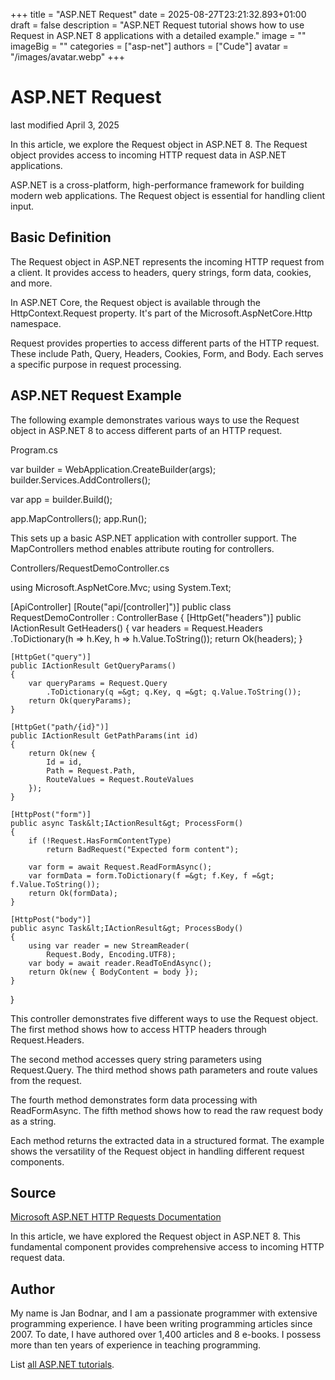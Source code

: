 +++
title = "ASP.NET Request"
date = 2025-08-27T23:21:32.893+01:00
draft = false
description = "ASP.NET Request tutorial shows how to use Request in ASP.NET 8 applications with a detailed example."
image = ""
imageBig = ""
categories = ["asp-net"]
authors = ["Cude"]
avatar = "/images/avatar.webp"
+++

# ASP.NET Request

last modified April 3, 2025

In this article, we explore the Request object in ASP.NET 8. The Request object
provides access to incoming HTTP request data in ASP.NET applications.

ASP.NET is a cross-platform, high-performance framework for building modern web
applications. The Request object is essential for handling client input.

## Basic Definition

The Request object in ASP.NET represents the incoming HTTP request from a client.
It provides access to headers, query strings, form data, cookies, and more.

In ASP.NET Core, the Request object is available through the HttpContext.Request
property. It's part of the Microsoft.AspNetCore.Http namespace.

Request provides properties to access different parts of the HTTP request. These
include Path, Query, Headers, Cookies, Form, and Body. Each serves a specific
purpose in request processing.

## ASP.NET Request Example

The following example demonstrates various ways to use the Request object in
ASP.NET 8 to access different parts of an HTTP request.

Program.cs
  

var builder = WebApplication.CreateBuilder(args);
builder.Services.AddControllers();

var app = builder.Build();

app.MapControllers();
app.Run();

This sets up a basic ASP.NET application with controller support. The
MapControllers method enables attribute routing for controllers.

Controllers/RequestDemoController.cs
  

using Microsoft.AspNetCore.Mvc;
using System.Text;

[ApiController]
[Route("api/[controller]")]
public class RequestDemoController : ControllerBase
{
    [HttpGet("headers")]
    public IActionResult GetHeaders()
    {
        var headers = Request.Headers
            .ToDictionary(h =&gt; h.Key, h =&gt; h.Value.ToString());
        return Ok(headers);
    }

    [HttpGet("query")]
    public IActionResult GetQueryParams()
    {
        var queryParams = Request.Query
            .ToDictionary(q =&gt; q.Key, q =&gt; q.Value.ToString());
        return Ok(queryParams);
    }

    [HttpGet("path/{id}")]
    public IActionResult GetPathParams(int id)
    {
        return Ok(new { 
            Id = id,
            Path = Request.Path,
            RouteValues = Request.RouteValues
        });
    }

    [HttpPost("form")]
    public async Task&lt;IActionResult&gt; ProcessForm()
    {
        if (!Request.HasFormContentType)
            return BadRequest("Expected form content");

        var form = await Request.ReadFormAsync();
        var formData = form.ToDictionary(f =&gt; f.Key, f =&gt; f.Value.ToString());
        return Ok(formData);
    }

    [HttpPost("body")]
    public async Task&lt;IActionResult&gt; ProcessBody()
    {
        using var reader = new StreamReader(
            Request.Body, Encoding.UTF8);
        var body = await reader.ReadToEndAsync();
        return Ok(new { BodyContent = body });
    }
}

This controller demonstrates five different ways to use the Request object. The
first method shows how to access HTTP headers through Request.Headers.

The second method accesses query string parameters using Request.Query.
The third method shows path parameters and route values from the request.

The fourth method demonstrates form data processing with ReadFormAsync.
The fifth method shows how to read the raw request body as a string.

Each method returns the extracted data in a structured format. The example shows
the versatility of the Request object in handling different request components.

## Source

[Microsoft ASP.NET HTTP Requests Documentation](https://learn.microsoft.com/en-us/aspnet/core/fundamentals/http-requests?view=aspnetcore-8.0)

In this article, we have explored the Request object in ASP.NET 8. This
fundamental component provides comprehensive access to incoming HTTP request data.

## Author

My name is Jan Bodnar, and I am a passionate programmer with extensive
programming experience. I have been writing programming articles since 2007.
To date, I have authored over 1,400 articles and 8 e-books. I possess more
than ten years of experience in teaching programming.

List [all ASP.NET tutorials](/all/#asp-net).